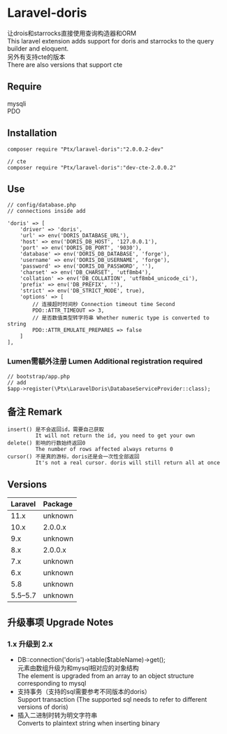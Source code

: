 # Laravel-doris
让drois和starrocks直接使用查询构造器和ORM<br/>
This laravel extension adds support for doris and starrocks to the query builder and eloquent.<br/>
另外有支持cte的版本<br>
There are also versions that support cte

## Require
mysqli<br/>
PDO<br/>

## Installation

    composer require "Ptx/laravel-doris":"2.0.0.2-dev"

    // cte
    composer require "Ptx/laravel-doris":"dev-cte-2.0.0.2"

## Use
```
// config/database.php
// connections inside add

'doris' => [
    'driver' => 'doris',
    'url' => env('DORIS_DATABASE_URL'),
    'host' => env('DORIS_DB_HOST', '127.0.0.1'),
    'port' => env('DORIS_DB_PORT', '9030'),
    'database' => env('DORIS_DB_DATABASE', 'forge'),
    'username' => env('DORIS_DB_USERNAME', 'forge'),
    'password' => env('DORIS_DB_PASSWORD', ''),
    'charset' => env('DB_CHARSET', 'utf8mb4'),
    'collation' => env('DB_COLLATION', 'utf8mb4_unicode_ci'),
    'prefix' => env('DB_PREFIX', ''),
    'strict' => env('DB_STRICT_MODE', true),
    'options' => [
        // 连接超时时间秒 Connection timeout time Second
        PDO::ATTR_TIMEOUT => 3,
        // 是否数值类型转字符串 Whether numeric type is converted to string
        PDO::ATTR_EMULATE_PREPARES => false
    ]
],
```

### Lumen需额外注册 Lumen Additional registration required
```
// bootstrap/app.php
// add
$app->register(\Ptx\LaravelDoris\DatabaseServiceProvider::class);
```

## 备注 Remark
```
insert() 是不会返回id，需要自己获取
         It will not return the id, you need to get your own
delete() 影响的行数始终返回0
         The number of rows affected always returns 0
cursor() 不是真的游标，doris还是会一次性全部返回
         It's not a real cursor. doris will still return all at once
```

## Versions

| Laravel | Package |
|:--------|:--------|
| 11.x    | unknown    |
| 10.x    | 2.0.0.x     |
| 9.x     | unknown     |
| 8.x     | 2.0.0.x   |
| 7.x     | unknown     |
| 6.x     | unknown     |
| 5.8     | unknown     |
| 5.5–5.7 | unknown     |


## 升级事项 Upgrade Notes

### 1.x 升级到 2.x
- DB::connection('doris')->table($tableName)->get();<br>
元素由数组升级为和mysql相对应的对象结构<br>
The element is upgraded from an array to an object structure corresponding to mysql
- 支持事务（支持的sql需要参考不同版本的doris）<br>
Support transaction (The supported sql needs to refer to different versions of doris)
- 插入二进制时转为明文字符串<br>
Converts to plaintext string when inserting binary
